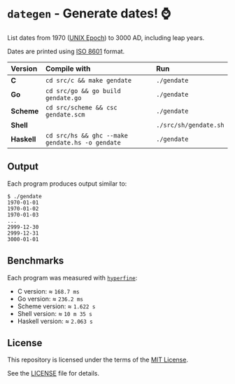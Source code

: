 # `dategen` - Generate dates! ⌚️

List dates from 1970 ([UNIX Epoch]) to 3000 AD, including leap years.

Dates are printed using [ISO 8601] format.

| Version     | Compile with                       | Run                   |
| :---------- | :--------------------------------- | :-------------------- |
| **C**       | `cd src/c && make gendate`         | `./gendate`           |
| **Go**      | `cd src/go && go build gendate.go` | `./gendate`           |
| **Scheme**  | `cd src/scheme && csc gendate.scm` | `./gendate`           |
| **Shell**   |                                    | `./src/sh/gendate.sh` |
| **Haskell** | `cd src/hs && ghc --make gendate.hs -o gendate` | `./gendate` |

## Output

Each program produces output similar to:
```console
$ ./gendate
1970-01-01
1970-01-02
1970-01-03
...
2999-12-30
2999-12-31
3000-01-01
```

## Benchmarks

Each program was measured with [`hyperfine`]:

- C version: ≈ `168.7 ms`
- Go version: ≈ `236.2 ms`
- Scheme version: ≈ `1.622 s`
- Shell version: ≈ `10 m 35 s`
- Haskell version: ≈ `2.063 s`

## License

This repository is licensed under the terms of the [MIT License].
   
See the [LICENSE](LICENSE) file for details.

[ISO 8601]: https://en.wikipedia.org/wiki/ISO_8601
[UNIX Epoch]: https://en.wikipedia.org/wiki/Unix_time
[MIT License]: https://opensource.org/license/mit/
[`hyperfine`]: https://github.com/sharkdp/hyperfine
